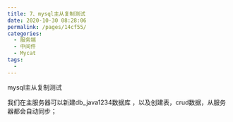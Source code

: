 ```yaml
---
title: 7、mysql主从复制测试
date: 2020-10-30 08:28:06
permalink: /pages/14cf55/
categories:
  - 服务端
  - 中间件
  - Mycat
tags:
  - 
---
```

mysql主从复制测试



我们在主服务器可以新建db_java1234数据库 ，以及创建表，crud数据，从服务器都会自动同步；

